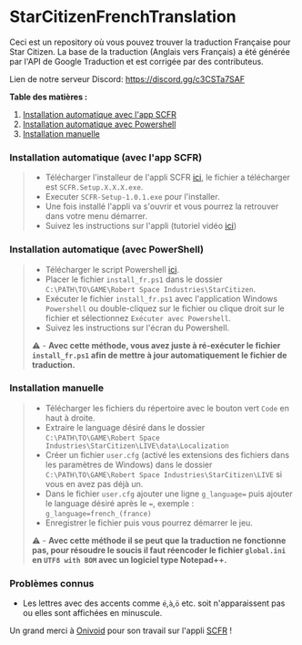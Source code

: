# StarCitizenFrenchTranslation
Ceci est un repository où vous pouvez trouver la traduction Française pour Star Citizen.
La base de la traduction (Anglais vers Français) a été générée par l'API de Google Traduction et est corrigée par des contributeus.

Lien de notre serveur Discord: https://discord.gg/c3CSTa7SAF

**Table des matières :**
1. [Installation automatique avec l'app SCFR](#installation-automatique-(avec-l'app-SCFR))
2. [Installation automatique avec Powershell](#installation-automatique-(avec-Powershell))
3. [Installation manuelle](#installation-manuelr)

### Installation automatique (avec l'app SCFR)
> - Télécharger l'installeur de l'appli SCFR [ici](https://github.com/Skullyfox/SCFR/releases), le fichier a télécharger est `SCFR.Setup.X.X.X.exe`.
> - Executer `SCFR-Setup-1.0.1.exe` pour l'installer.
> - Une fois installé l'appli va s'ouvrir et vous pourrez la retrouver dans votre menu démarrer.
> - Suivez les instructions sur l'appli (tutoriel vidéo [ici](https://www.youtube.com/watch?v=BGkQTLGs9cw))

### Installation automatique (avec PowerShell)
> - Télécharger le script Powershell [ici](https://cdn.discordapp.com/attachments/954001140519944193/1164243159832870994/install_fr.ps1?ex=654280ef&is=65300bef&hm=d363981e3a164e0aa092f3db9adab6f9fd93d9a092bc8ca5a1f24dd37b0f1cb8&).
> - Placer le fichier `install_fr.ps1` dans le dossier `C:\PATH\TO\GAME\Robert Space Industries\StarCitizen`.
> - Exécuter le fichier `install_fr.ps1` avec  l'application Windows `Powershell` ou double-cliquez sur le fichier ou clique droit sur le fichier et sélectionnez `Exécuter avec Powershell`.
> - Suivez les instructions sur l'écran du Powershell.
> 
> :warning: - **Avec cette méthode, vous avez juste à ré-exécuter le fichier `install_fr.ps1` afin de mettre à jour automatiquement le fichier de traduction.**

### Installation manuelle
> - Télécharger les fichiers du répertoire avec le bouton vert `Code` en haut à droite.
> - Extraire le language désiré dans le dossier `C:\PATH\TO\GAME\Robert Space Industries\StarCitizen\LIVE\data\Localization`
> - Créer un fichier `user.cfg` (activé les extensions des fichiers dans les paramètres de Windows) dans le dossier `C:\PATH\TO\GAME\Robert Space Industries\StarCitizen\LIVE` si vous en avez pas déjà un.
> - Dans le fichier `user.cfg` ajouter une ligne `g_language=` puis ajouter le language désiré après le `=`, exemple : `g_language=french_(france)`
> - Enregistrer le fichier puis vous pourrez démarrer le jeu.
> 
> :warning: - **Avec cette méthode il se peut que la traduction ne fonctionne pas, pour résoudre le soucis il faut réencoder le fichier `global.ini` en `UTF8 with BOM` avec un logiciel type Notepad++.**

### Problèmes connus
- Les lettres avec des accents comme `é`,`à`,`ö` etc. soit n'apparaissent pas ou elles sont affichées en minuscule.

Un grand merci à [Onivoid](https://github.com/Skullyfox) pour son travail sur l'appli [SCFR](https://github.com/Skullyfox/SCFR) !
